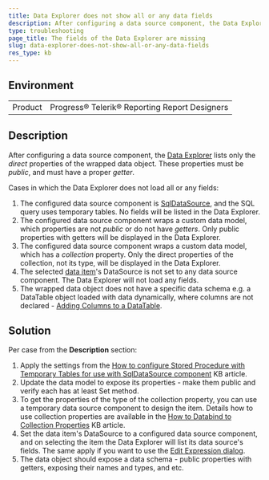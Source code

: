 ```yaml
---
title: Data Explorer does not show all or any data fields
description: After configuring a data source component, the Data Explorer lists only the direct properties of the wrapped data object. These properties must be public, and must have a proper getter.
type: troubleshooting
page_title: The fields of the Data Explorer are missing
slug: data-explorer-does-not-show-all-or-any-data-fields
res_type: kb
---
```


## Environment
<table>
	<tr>
		<td>Product</td>
		<td>Progress® Telerik® Reporting Report Designers</td>
	</tr>
</table>

## Description  
  
 After configuring a data source component, the [Data Explorer](../ui-data-explorer) lists only the *direct* properties of the wrapped data object. These properties must be *public*, and must have a proper *getter*.  
  
Cases in which the Data Explorer does not load all or any fields:  

1. The configured data source component is [SqlDataSource](../sqldatasource), and the SQL query uses temporary tables. No fields will be listed in the Data Explorer.
2. The configured data source component wraps a custom data model, which properties are not *public* or do not have *getters*. Only public properties with getters will be displayed in the Data Explorer.
3. The configured data source component wraps a custom data model, which has a *collection* property. Only the direct properties of the collection, not its type, will be displayed in the Data Explorer.
4. The selected [data item](../data-items)'s DataSource is not set to any data source component. The Data Explorer will not load any fields.
5. The wrapped data object does not have a specific data schema e.g. a DataTable object loaded with data dynamically, where columns are not declared - [Adding Columns to a DataTable](https://docs.microsoft.com/en-us/dotnet/framework/data/adonet/dataset-datatable-dataview/adding-columns-to-a-datatable?redirectedfrom=MSDN).

  
## Solution

Per case from the **Description** section:  

1. Apply the settings from the [How to configure Stored Procedure with Temporary Tables for use with SqlDataSource component](./how-to-configure-stored-procedure-with-temporary-tables-for-use-with-sqldatasource-component) KB article.
2. Update the data model to expose its properties - make them public and verify each has at least Set method.
3. To get the properties of the type of the collection property, you can use a temporary data source component to design the item. Details how to use collection properties are available in the [How to Databind to Collection Properties](./how-to-databind-to-collection-properties) KB article.
4. Set the data item's DataSource to a configured data source component, and on selecting the item the Data Explorer will list its data source's fields. The same apply if you want to use the [Edit Expression dialog](../ui-edit-expression).
5. The data object should expose a data schema - public properties with getters, exposing their names and types, and etc.
